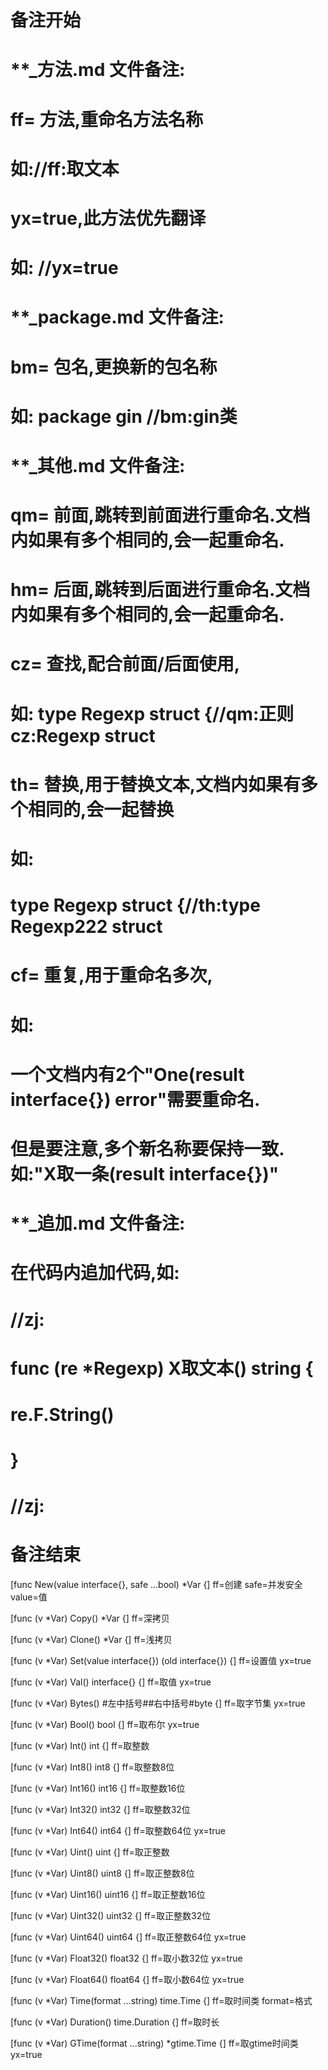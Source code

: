 # 备注开始
# **_方法.md 文件备注:
# ff= 方法,重命名方法名称
# 如://ff:取文本
#
# yx=true,此方法优先翻译
# 如: //yx=true


# **_package.md 文件备注:
# bm= 包名,更换新的包名称 
# 如: package gin //bm:gin类


# **_其他.md 文件备注:
# qm= 前面,跳转到前面进行重命名.文档内如果有多个相同的,会一起重命名.
# hm= 后面,跳转到后面进行重命名.文档内如果有多个相同的,会一起重命名.
# cz= 查找,配合前面/后面使用,
# 如: type Regexp struct {//qm:正则 cz:Regexp struct
#
# th= 替换,用于替换文本,文档内如果有多个相同的,会一起替换
# 如:
# type Regexp struct {//th:type Regexp222 struct
#
# cf= 重复,用于重命名多次,
# 如: 
# 一个文档内有2个"One(result interface{}) error"需要重命名.
# 但是要注意,多个新名称要保持一致. 如:"X取一条(result interface{})"


# **_追加.md 文件备注:
# 在代码内追加代码,如:
# //zj:
# func (re *Regexp) X取文本() string { 
#    re.F.String()
# }
# //zj:
# 备注结束

[func New(value interface{}, safe ...bool) *Var {]
ff=创建
safe=并发安全
value=值

[func (v *Var) Copy() *Var {]
ff=深拷贝

[func (v *Var) Clone() *Var {]
ff=浅拷贝

[func (v *Var) Set(value interface{}) (old interface{}) {]
ff=设置值
yx=true

[func (v *Var) Val() interface{} {]
ff=取值
yx=true

[func (v *Var) Bytes() #左中括号##右中括号#byte {]
ff=取字节集
yx=true

[func (v *Var) Bool() bool {]
ff=取布尔
yx=true

[func (v *Var) Int() int {]
ff=取整数

[func (v *Var) Int8() int8 {]
ff=取整数8位

[func (v *Var) Int16() int16 {]
ff=取整数16位

[func (v *Var) Int32() int32 {]
ff=取整数32位

[func (v *Var) Int64() int64 {]
ff=取整数64位
yx=true

[func (v *Var) Uint() uint {]
ff=取正整数

[func (v *Var) Uint8() uint8 {]
ff=取正整数8位

[func (v *Var) Uint16() uint16 {]
ff=取正整数16位

[func (v *Var) Uint32() uint32 {]
ff=取正整数32位

[func (v *Var) Uint64() uint64 {]
ff=取正整数64位
yx=true

[func (v *Var) Float32() float32 {]
ff=取小数32位
yx=true

[func (v *Var) Float64() float64 {]
ff=取小数64位
yx=true

[func (v *Var) Time(format ...string) time.Time {]
ff=取时间类
format=格式

[func (v *Var) Duration() time.Duration {]
ff=取时长

[func (v *Var) GTime(format ...string) *gtime.Time {]
ff=取gtime时间类
yx=true
